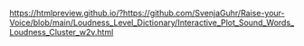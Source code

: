 https://htmlpreview.github.io/?https://github.com/SvenjaGuhr/Raise-your-Voice/blob/main/Loudness_Level_Dictionary/Interactive_Plot_Sound_Words_Loudness_Cluster_w2v.html
